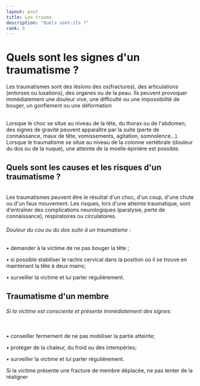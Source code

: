 ```yaml
---
layout: post
title: Les trauma
description: "Quels sont-ils ?"
rank: 5
---
```


# Quels sont les signes d'un traumatisme ?


Les traumatismes sont des lésions des os(fractures), des articulations (entorses ou luxations), des organes ou de la peau. Ils peuvent provoquer immédiatement une douleur vive, une difficulté ou une impossibilité de bouger, un gonflement ou une déformation 

<br>
Lorsque le choc se situe au niveau de la tête, du thorax ou de l'abdomen, des signes de gravité peuvent apparaître par la suite    (perte de connaissance, maux de tête, vomissements, agitation, somnolence...). 

<br>
Lorsque le traumatisme se situe au niveau de la colonne vertébrale (douleur du dos ou de la nuque), une atteinte de la moelle épinière est possible.

## Quels sont les causes et les risques d'un traumatisme ?

<br>
Les traumatismes peuvent être le résultat d'un choc, d'un coup, d'une chute ou d'un faux mouvement. Les risques, lors d'une atteinte traumatique, sont d'entraîner des complications neurologiques (paralysie, perte de connaissance), respiratoires ou circulatoires.

###### *Douleur du cou ou du dos suite à un traumatisme :*

• demander à la victime de ne pas bouger la tête ;

• si possible stabiliser le rachis cervical dans la position où il se trouve en maintenant la tête à deux mains;

• surveiller la victime et lui parler régulièrement.

## Traumatisme d'un membre

###### *Si la victime est consciente et présente immédiatement des signes:*
<br>
• conseiller fermement de ne pas mobiliser la partie atteinte;

• protéger de la chaleur, du froid ou des intempéries;

• surveiller la victime et lui parler régulièrement.

Si la victime présente une fracture de membre déplacée, ne pas tenter de la réaligner